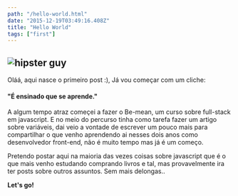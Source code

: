 ```yaml
---
path: "/hello-world.html"
date: "2015-12-19T03:49:16.408Z"
title: "Hello World"
tags: ["first"]
---
```


![hipster guy](./images/hipster.jpeg)
---

Oláá, aqui nasce o primeiro post :), Já vou começar com um cliche:

#### "É ensinado que se aprende."

A algum tempo atraz começei a fazer o Be-mean, um curso sobre full-stack em javascript. E no meio do percurso tinha como tarefa fazer um artigo sobre variáveis, dai veio a vontade de escrever um pouco mais para compartilhar o que venho aprendendo ai nesses dois anos como desenvolvedor front-end, não é muito tempo mas já é um começo.

Pretendo postar aqui na maioria das vezes coisas sobre javascript que é o que mais venho estudando comprando livros e tal, mas provavelmente ira ter posts sobre outros assuntos.
Sem mais delongas..

**Let's go!**